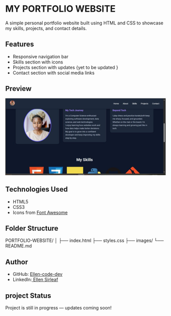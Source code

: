 # MY PORTFOLIO WEBSITE

A simple personal portfolio website built using HTML and CSS to showcase my skills, projects, and contact details.

##  Features

- Responsive navigation bar
- Skills section with icons
- Projects section with updates {yet to be updated }
- Contact section with social media links

##  Preview

![section of my portfolio](images\portfolio.jpeg) 

## Technologies Used

- HTML5
- CSS3
- Icons from [Font Awesome](https://fontawesome.com/)

## Folder Structure
PORTFOLIO-WEBSITE/
│
├── index.html
├── styles.css
├── images/
└── README.md


## Author

- GitHub: [Ellen-code-dev](https://github.com/ellen-code-dev)
- LinkedIn:[ Ellen Sirleaf ](https://www.linkedin.com/in/ellen-sirleaf-745905302/)

## project Status

 Project is still in progress — updates coming soon!
